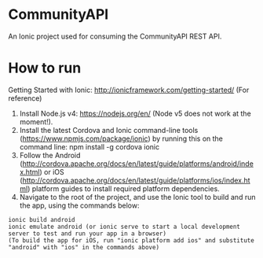 # CommunityAPI

An Ionic project used for consuming the CommunityAPI REST API.

# How to run

Getting Started with Ionic: http://ionicframework.com/getting-started/ (For reference)

1. Install Node.js v4: https://nodejs.org/en/ (Node v5 does not work at the moment!).
2. Install the latest Cordova and Ionic command-line tools (https://www.npmjs.com/package/ionic) by running this on the command line: npm install -g cordova ionic
3. Follow the Android (http://cordova.apache.org/docs/en/latest/guide/platforms/android/index.html) or iOS (http://cordova.apache.org/docs/en/latest/guide/platforms/ios/index.html) platform guides to install required platform dependencies.
4. Navigate to the root of the project, and use the Ionic tool to build and run the app, using the commands below:
```
ionic build android
ionic emulate android (or ionic serve to start a local development server to test and run your app in a browser)
(To build the app for iOS, run "ionic platform add ios" and substitute "android" with "ios" in the commands above)
```
